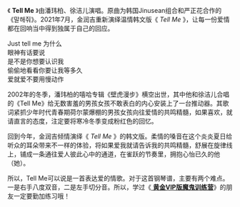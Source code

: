 

《 **Tell Me** 》由潘玮柏、徐洁儿演唱。原曲为韩国Jinusean组合和严正花合作的《말해줘》。2021年7月，金润吉重新演绎温情韩文版《
_Tell Me_ 》，让每一份爱情都在回响当中得到独属于自己的回应。

Just tell me 为什么  
眼神有话要说  
是不是你想要认识我  
偷偷地看看你要让我等多久  
爱就爱不要用慢动作

2002年的冬季，潘玮柏的嘻哈专辑《壁虎漫步》横空出世，其中他和徐洁儿合唱的《Tell
Me》给无数害羞的男孩女孩不敢表白的内心安装上了一台推动器。其歌词紧抓少年时代青春期荷尔蒙爆棚的男孩女孩向往爱情的共鸣精髓，如果喜欢，就请直言的态度，注定要将寒冷冬季变成粉红色的回忆。

回到今年，金润吉倾情演绎《 _Tell Me_
》的韩文版。柔情的嗓音在这个炎炎夏日给听众的耳朵带来不一样的体验，将如果爱我就请告诉我的共鸣精髓，舒展在旋律线上，铺成一条通往爱人彼此心中的通道，在雀跃的节奏里，拥抱心怡已久的他（她）。

所以，Tell Me可以说是一首表达爱的情歌。对于这首钢琴谱，主要有两个难点。一是右手八度双音，二是左手切分音。所以，学过《[
**黄金VIP版魔鬼训练营**](/sale-47-EOP魔鬼训练营黄金VIP版.html)》的朋友一定要勤加练习哦！

